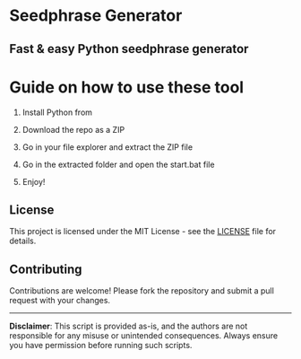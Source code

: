 # Seedphrase Generator      
      
## Fast & easy Python seedphrase generator       
            
# Guide on how to use these tool       
           
1. Install Python from        
   
2. Download the repo as a ZIP      
  
3. Go in your file explorer and extract the ZIP file    
        
4. Go in the extracted folder and open the start.bat file     
     
5. Enjoy!       
         
## License          
    
This project is licensed under the MIT License - see the [LICENSE](LICENSE) file for details.            
   
## Contributing    
       
Contributions are welcome! Please fork the repository and submit a pull request with your changes.         
       
---     
     
**Disclaimer**: This script is provided as-is, and the authors are not responsible for any misuse or unintended consequences. Always ensure you have permission before running such scripts.        